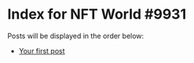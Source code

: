 # Index for NFT World #9931
Posts will be displayed in the order below:

- [Your first post](./001-first.md)

